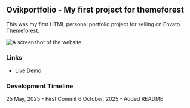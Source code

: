 ## Ovikportfolio - My first project for themeforest
This was my first HTML personal portfolio project for selling on Envato Themeforest. 

![A screenshot of the website](https://ovikbiswas.wordpress.com/wp-content/uploads/2025/10/first-themeforest-project.png)

### Links
- [Live Demo](https://codeovik.github.io/ovikportfolio-my-first-project-for-themeforest/)

### Development Timeline
25 May, 2025 - First Commit
6 October, 2025 - Added README
